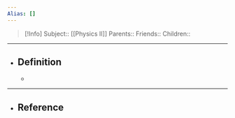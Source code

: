 ```yaml
---
Alias: []
---
```

> [!Info]
> Subject:: [[Physics II]]
> Parents:: 
> Friends:: 
> Children:: 
---
- ## Definition
	- 
---
- ## Reference